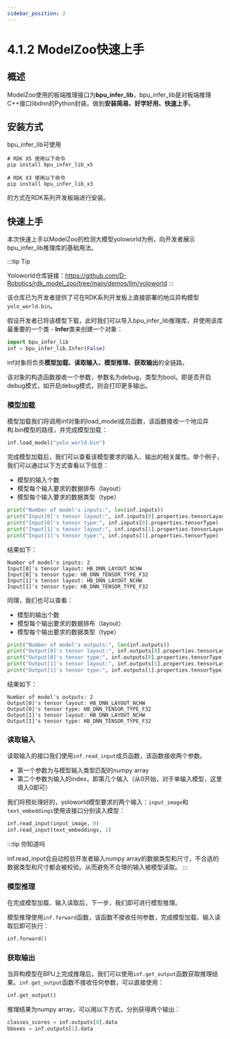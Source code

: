 ```yaml
---
sidebar_position: 2
---
```


# 4.1.2 ModelZoo快速上手

## 概述

ModelZoo使用的板端推理接口为**bpu_infer_lib**，bpu_infer_lib是对板端推理C++接口libdnn的Python封装。做到**安装简易、好学好用、快速上手**。

## 安装方式

bpu_infer_lib可使用

```
# RDK X5 使用以下命令
pip install bpu_infer_lib_x5

# RDK X3 使用以下命令
pip install bpu_infer_lib_x3
```

的方式在RDK系列开发板端进行安装。

## 快速上手

本次快速上手以ModelZoo的检测大模型yoloworld为例，向开发者展示bpu_infer_lib推理库的基础用法。

:::tip Tip

Yoloworld仓库链接：https://github.com/D-Robotics/rdk_model_zoo/tree/main/demos/llm/yoloworld
:::

该仓库已为开发者提供了可在RDK系列开发板上直接部署的地瓜异构模型`yolo_world.bin`。

假设开发者已将该模型下载，此时我们可以导入bpu_infer_lib推理库，并使用该库最重要的一个类 - **Infer**类来创建一个对象：

```Python
import bpu_infer_lib
inf = bpu_infer_lib.Infer(False)
```

inf对象将负责**模型加载、读取输入、模型推理、获取输出**的全链路。

该对象的构造函数接收一个参数，参数名为debug，类型为bool。即是否开启debug模式，如开启debug模式，则会打印更多输出。

### 模型加载

模型加载我们将调用inf对象的load_model成员函数，该函数接收一个地瓜异构.bin模型的路径，并完成模型加载：

```Python
inf.load_model("yolo_world.bin")
```

完成模型加载后，我们可以查看该模型要求的输入、输出的相关属性。举个例子，我们可以通过以下方式查看以下信息：

- 模型的输入个数
- 模型每个输入要求的数据排布（layout）
- 模型每个输入要求的数据类型（type）

```Python
print("Number of model's inputs:", len(inf.inputs))
print("Input[0]'s tensor layout:", inf.inputs[0].properties.tensorLayout)
print("Input[0]'s tensor type:", inf.inputs[0].properties.tensorType)
print("Input[1]'s tensor layout:", inf.inputs[1].properties.tensorLayout)
print("Input[1]'s tensor type:", inf.inputs[1].properties.tensorType)
```

结果如下：

```
Number of model's inputs: 2
Input[0]'s tensor layout: HB_DNN_LAYOUT_NCHW
Input[0]'s tensor type: HB_DNN_TENSOR_TYPE_F32
Input[1]'s tensor layout: HB_DNN_LAYOUT_NCHW
Input[1]'s tensor type: HB_DNN_TENSOR_TYPE_F32
```

同理，我们也可以查看：

- 模型的输出个数
- 模型每个输出要求的数据排布（layout）
- 模型每个输出要求的数据类型（type）

```Python
print("Number of model's outputs:", len(inf.outputs))
print("Output[0]'s tensor layout:", inf.outputs[0].properties.tensorLayout)
print("Output[0]'s tensor type:", inf.outputs[0].properties.tensorType)
print("Output[1]'s tensor layout:", inf.outputs[1].properties.tensorLayout)
print("Output[1]'s tensor type:", inf.outputs[1].properties.tensorType)
```

结果如下：

```
Number of model's outputs: 2
Output[0]'s tensor layout: HB_DNN_LAYOUT_NCHW
Output[0]'s tensor type: HB_DNN_TENSOR_TYPE_F32
Output[1]'s tensor layout: HB_DNN_LAYOUT_NCHW
Output[1]'s tensor type: HB_DNN_TENSOR_TYPE_F32
```

### 读取输入

读取输入的接口我们使用`inf.read_input`成员函数，该函数接收两个参数。

- 第一个参数为与模型输入类型匹配的numpy array
- 第二个参数为输入的index，即第几个输入（从0开始，对于单输入模型，这里填入0即可）

我们将预处理好的，yoloworld模型要求的两个输入：`input_image`和`text_embeddings`使用该接口分别读入模型：

```Python
inf.read_input(input_image, 0)
inf.read_input(text_embeddings, 1)
```

:::tip 你知道吗

inf.read_input会自动校验开发者输入numpy array的数据类型和尺寸，不合适的数据类型和尺寸都会被校验。从而避免不合理的输入被模型读取。
:::

### 模型推理

在完成模型加载、输入读取后，下一步，我们即可进行模型推理。

模型推理使用`inf.forward`函数，该函数不接收任何参数，完成模型加载、输入读取后即可执行：

```Python
inf.forward()
```

### 获取输出

当异构模型在BPU上完成推理后，我们可以使用`inf.get_output`函数获取推理结果。`inf.get_output`函数不接收任何参数，可以直接使用：

```Python
inf.get_output()
```

推理结果为numpy array，可以用以下方式，分别获得两个输出：

```Python
classes_scores = inf.outputs[0].data
bboxes = inf.outputs[1].data
```